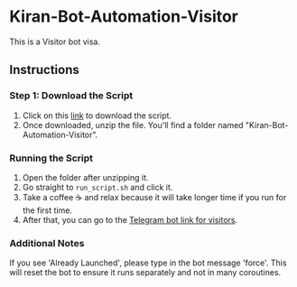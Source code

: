 # Kiran-Bot-Automation-Visitor

This is a Visitor bot visa.

## Instructions

### Step 1: Download the Script

1. Click on this [link](https://github.com/koolboks/Kiran-Bot-Automation-Visitor/archive/refs/heads/main.zip) to download the script.
2. Once downloaded, unzip the file. You'll find a folder named "Kiran-Bot-Automation-Visitor".

### Running the Script

1. Open the folder after unzipping it.
2. Go straight to `run_script.sh` and click it.
3. Take a coffee ☕ and relax because it will take longer time if you run for the first time.
4. After that, you can go to the [Telegram bot link for visitors](https://t.me/newBotFillerBot).

### Additional Notes

If you see 'Already Launched', please type in the bot message 'force'. This will reset the bot to ensure it runs separately and not in many coroutines.

